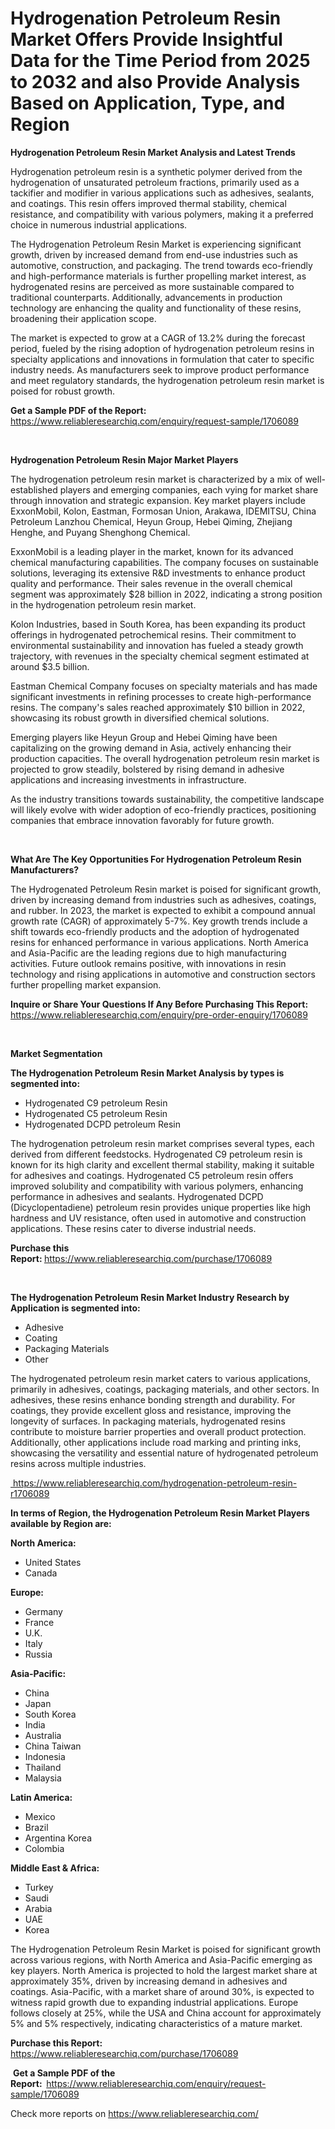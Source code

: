 <p><h1>Hydrogenation Petroleum Resin Market Offers Provide Insightful Data for the Time Period from 2025 to 2032 and also Provide Analysis Based on Application, Type, and Region</h1></p><p><strong>Hydrogenation Petroleum Resin Market Analysis and Latest Trends</strong></p>
<p><p>Hydrogenation petroleum resin is a synthetic polymer derived from the hydrogenation of unsaturated petroleum fractions, primarily used as a tackifier and modifier in various applications such as adhesives, sealants, and coatings. This resin offers improved thermal stability, chemical resistance, and compatibility with various polymers, making it a preferred choice in numerous industrial applications.</p><p>The Hydrogenation Petroleum Resin Market is experiencing significant growth, driven by increased demand from end-use industries such as automotive, construction, and packaging. The trend towards eco-friendly and high-performance materials is further propelling market interest, as hydrogenated resins are perceived as more sustainable compared to traditional counterparts. Additionally, advancements in production technology are enhancing the quality and functionality of these resins, broadening their application scope.</p><p>The market is expected to grow at a CAGR of 13.2% during the forecast period, fueled by the rising adoption of hydrogenation petroleum resins in specialty applications and innovations in formulation that cater to specific industry needs. As manufacturers seek to improve product performance and meet regulatory standards, the hydrogenation petroleum resin market is poised for robust growth.</p></p>
<p><strong>Get a Sample PDF of the Report:&nbsp;</strong> <a href="https://www.reliableresearchiq.com/enquiry/request-sample/1706089?utm_campaign=3503&utm_medium=2&utm_source=Github&utm_content=ia&utm_term=27032025&utm_id=hydrogenation-petroleum-resin">https://www.reliableresearchiq.com/enquiry/request-sample/1706089</a></p>
<p>&nbsp;</p>
<p><strong>Hydrogenation Petroleum Resin Major Market Players</strong></p>
<p><p>The hydrogenation petroleum resin market is characterized by a mix of well-established players and emerging companies, each vying for market share through innovation and strategic expansion. Key market players include ExxonMobil, Kolon, Eastman, Formosan Union, Arakawa, IDEMITSU, China Petroleum Lanzhou Chemical, Heyun Group, Hebei Qiming, Zhejiang Henghe, and Puyang Shenghong Chemical.</p><p>ExxonMobil is a leading player in the market, known for its advanced chemical manufacturing capabilities. The company focuses on sustainable solutions, leveraging its extensive R&D investments to enhance product quality and performance. Their sales revenue in the overall chemical segment was approximately $28 billion in 2022, indicating a strong position in the hydrogenation petroleum resin market.</p><p>Kolon Industries, based in South Korea, has been expanding its product offerings in hydrogenated petrochemical resins. Their commitment to environmental sustainability and innovation has fueled a steady growth trajectory, with revenues in the specialty chemical segment estimated at around $3.5 billion.</p><p>Eastman Chemical Company focuses on specialty materials and has made significant investments in refining processes to create high-performance resins. The company's sales reached approximately $10 billion in 2022, showcasing its robust growth in diversified chemical solutions.</p><p>Emerging players like Heyun Group and Hebei Qiming have been capitalizing on the growing demand in Asia, actively enhancing their production capacities. The overall hydrogenation petroleum resin market is projected to grow steadily, bolstered by rising demand in adhesive applications and increasing investments in infrastructure.</p><p>As the industry transitions towards sustainability, the competitive landscape will likely evolve with wider adoption of eco-friendly practices, positioning companies that embrace innovation favorably for future growth.</p></p>
<p>&nbsp;</p>
<p><strong>What Are The Key Opportunities For Hydrogenation Petroleum Resin Manufacturers?</strong></p>
<p><p>The Hydrogenated Petroleum Resin market is poised for significant growth, driven by increasing demand from industries such as adhesives, coatings, and rubber. In 2023, the market is expected to exhibit a compound annual growth rate (CAGR) of approximately 5-7%. Key growth trends include a shift towards eco-friendly products and the adoption of hydrogenated resins for enhanced performance in various applications. North America and Asia-Pacific are the leading regions due to high manufacturing activities. Future outlook remains positive, with innovations in resin technology and rising applications in automotive and construction sectors further propelling market expansion.</p></p>
<p><strong>Inquire or Share Your Questions If Any Before Purchasing This Report:</strong> <a href="https://www.reliableresearchiq.com/enquiry/pre-order-enquiry/1706089?utm_campaign=3503&utm_medium=2&utm_source=Github&utm_content=ia&utm_term=27032025&utm_id=hydrogenation-petroleum-resin">https://www.reliableresearchiq.com/enquiry/pre-order-enquiry/1706089</a></p>
<p>&nbsp;</p>
<p><strong>Market Segmentation</strong></p>
<p><strong>The Hydrogenation Petroleum Resin Market Analysis by types is segmented into:</strong></p>
<p><ul><li>Hydrogenated C9 petroleum Resin</li><li>Hydrogenated C5 petroleum Resin</li><li>Hydrogenated DCPD petroleum Resin</li></ul></p>
<p><p>The hydrogenation petroleum resin market comprises several types, each derived from different feedstocks. Hydrogenated C9 petroleum resin is known for its high clarity and excellent thermal stability, making it suitable for adhesives and coatings. Hydrogenated C5 petroleum resin offers improved solubility and compatibility with various polymers, enhancing performance in adhesives and sealants. Hydrogenated DCPD (Dicyclopentadiene) petroleum resin provides unique properties like high hardness and UV resistance, often used in automotive and construction applications. These resins cater to diverse industrial needs.</p></p>
<p><strong>Purchase this Report:&nbsp;</strong><a href="https://www.reliableresearchiq.com/purchase/1706089?utm_campaign=3503&utm_medium=2&utm_source=Github&utm_content=ia&utm_term=27032025&utm_id=hydrogenation-petroleum-resin">https://www.reliableresearchiq.com/purchase/1706089</a></p>
<p>&nbsp;</p>
<p><strong>The Hydrogenation Petroleum Resin Market Industry Research by Application is segmented into:</strong></p>
<p><ul><li>Adhesive</li><li>Coating</li><li>Packaging Materials</li><li>Other</li></ul></p>
<p><p>The hydrogenated petroleum resin market caters to various applications, primarily in adhesives, coatings, packaging materials, and other sectors. In adhesives, these resins enhance bonding strength and durability. For coatings, they provide excellent gloss and resistance, improving the longevity of surfaces. In packaging materials, hydrogenated resins contribute to moisture barrier properties and overall product protection. Additionally, other applications include road marking and printing inks, showcasing the versatility and essential nature of hydrogenated petroleum resins across multiple industries.</p></p>
<p><a href="https://www.reliableresearchiq.com/hydrogenation-petroleum-resin-r1706089?utm_campaign=3503&utm_medium=2&utm_source=Github&utm_content=ia&utm_term=27032025&utm_id=hydrogenation-petroleum-resin">&nbsp;https://www.reliableresearchiq.com/hydrogenation-petroleum-resin-r1706089</a></p>
<p><strong>In terms of Region, the Hydrogenation Petroleum Resin Market Players available by Region are:</strong></p>
<p>
    <p> <strong> North America: </strong>
        <ul>
            <li>United States</li>
            <li>Canada</li>
        </ul>
        </p> 
    <p> <strong> Europe: </strong>
        <ul>
            <li>Germany</li>
            <li>France</li>
            <li>U.K.</li>
            <li>Italy</li>
            <li>Russia</li>
        </ul>
        </p> 
    <p> <strong> Asia-Pacific: </strong>
        <ul>
            <li>China</li>
            <li>Japan</li>
            <li>South Korea</li>
            <li>India</li>
            <li>Australia</li>
            <li>China Taiwan</li>
            <li>Indonesia</li>
            <li>Thailand</li>
            <li>Malaysia</li>
        </ul>
        </p> 
    <p> <strong> Latin America: </strong>
        <ul>
            <li>Mexico</li>
            <li>Brazil</li>
            <li>Argentina Korea</li>
            <li>Colombia</li>
        </ul>
        </p> 
    <p> <strong> Middle East & Africa: </strong>
        <ul>
            <li>Turkey</li>
            <li>Saudi</li>
            <li>Arabia</li>
            <li>UAE</li>
            <li>Korea</li>
        </ul>
    </p>
    </p>
<p><p>The Hydrogenation Petroleum Resin Market is poised for significant growth across various regions, with North America and Asia-Pacific emerging as key players. North America is projected to hold the largest market share at approximately 35%, driven by increasing demand in adhesives and coatings. Asia-Pacific, with a market share of around 30%, is expected to witness rapid growth due to expanding industrial applications. Europe follows closely at 25%, while the USA and China account for approximately 5% and 5% respectively, indicating characteristics of a mature market.</p></p>
<p><strong>Purchase this Report: </strong><a href="https://www.reliableresearchiq.com/purchase/1706089?utm_campaign=3503&utm_medium=2&utm_source=Github&utm_content=ia&utm_term=27032025&utm_id=hydrogenation-petroleum-resin">https://www.reliableresearchiq.com/purchase/1706089</a></p>
<p>&nbsp;<strong>Get a Sample PDF of the Report:&nbsp;&nbsp;</strong><a href="https://www.reliableresearchiq.com/enquiry/request-sample/1706089?utm_campaign=3503&utm_medium=2&utm_source=Github&utm_content=ia&utm_term=27032025&utm_id=hydrogenation-petroleum-resin">https://www.reliableresearchiq.com/enquiry/request-sample/1706089</a></p>
<p><strong></strong></p>
<p>Check more reports on <a href="https://www.reliableresearchiq.com/?utm_campaign=3503&utm_medium=2&utm_source=Github&utm_content=ia&utm_term=27032025&utm_id=hydrogenation-petroleum-resin">https://www.reliableresearchiq.com/</a></p>
